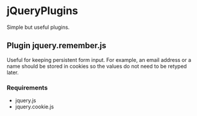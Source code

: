# jQueryPlugins

Simple but useful plugins.

## Plugin jquery.remember.js

Useful for keeping persistent form input. For example, an email address or a name should be stored in cookies so the values do not need to be retyped later.

### Requirements

* jquery.js
* jquery.cookie.js
